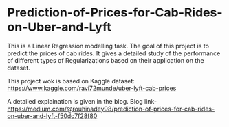 # Prediction-of-Prices-for-Cab-Rides-on-Uber-and-Lyft

This is a Linear Regression modelling task. The goal of this project is to predict the prices of cab rides. It gives a detailed study of the performance of different types of Regularizations based on their application on the dataset.  

This project wok is based on Kaggle dataset: https://www.kaggle.com/ravi72munde/uber-lyft-cab-prices 

A detailed explaination is given in the blog. Blog link- https://medium.com/@rouhinadey98/prediction-of-prices-for-cab-rides-on-uber-and-lyft-f50dc7f28f80

